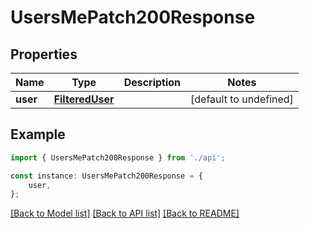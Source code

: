 # UsersMePatch200Response


## Properties

Name | Type | Description | Notes
------------ | ------------- | ------------- | -------------
**user** | [**FilteredUser**](FilteredUser.md) |  | [default to undefined]

## Example

```typescript
import { UsersMePatch200Response } from './api';

const instance: UsersMePatch200Response = {
    user,
};
```

[[Back to Model list]](../README.md#documentation-for-models) [[Back to API list]](../README.md#documentation-for-api-endpoints) [[Back to README]](../README.md)
